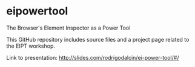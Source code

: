eipowertool
===========

The Browser's Element Inspector as a Power Tool

This GitHub repository includes source files and a project page related to the EIPT workshop.

Link to presentation: http://slides.com/rodrigodalcin/ei-power-tool/#/